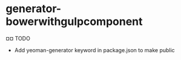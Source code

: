 # generator-bowerwithgulpcomponent

¤¤ TODO
- Add yeoman-generator keyword in package.json to make public